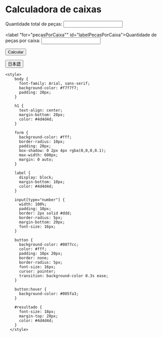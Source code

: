 <!DOCTYPE html>
<html lang="en">
<head>
    <meta charset="UTF-8">
    <meta http-equiv="X-UA-Compatible" content="IE=edge">
    <meta name="viewport" content="width=device-width, initial-scale=1.0">
    <title>Document</title>
</head>
<body>
<!-- Adicione um elemento na página para exibir o resultado -->

<h1 id="titulo">Calculadora de caixas</h1>

<form>
  <label "for="totalPecas"" id="labelTotalPecas">Quantidade total de peças:</label>
  <input type="number" id="totalPecas" required>

  <label "for="pecasPorCaixa"" id="labelPecasPorCaixa">Quantidade de peças por caixa:</label>
  <input type="number" id="pecasPorCaixa" required>

  <button type="button" onclick="calcularCaixas()">Calcular</button>

  <div id="resultado"></div>

  <button type="button" id="toggle-language" onclick="toggleLanguage()">日本語</button>
</form>



    <style>
        body {
          font-family: Arial, sans-serif;
          background-color: #f7f7f7;
          padding: 20px;
        }
      
        h1 {
          text-align: center;
          margin-bottom: 20px;
          color: #4d4d4d;
        }
      
        form {
          background-color: #fff;
          border-radius: 10px;
          padding: 20px;
          box-shadow: 0 2px 4px rgba(0,0,0,0.1);
          max-width: 600px;
          margin: 0 auto;
        }
      
        label {
          display: block;
          margin-bottom: 10px;
          color: #4d4d4d;
        }
      
        input[type="number"] {
          width: 100%;
          padding: 10px;
          border: 2px solid #ddd;
          border-radius: 5px;
          margin-bottom: 20px;
          font-size: 16px;
        }
      
        button {
          background-color: #0077cc;
          color: #fff;
          padding: 10px 20px;
          border: none;
          border-radius: 5px;
          font-size: 16px;
          cursor: pointer;
          transition: background-color 0.3s ease;
        }
      
        button:hover {
          background-color: #005fa3;
        }
      
        #resultado {
          font-size: 18px;
          margin-top: 20px;
          color: #4d4d4d;
        }
      </style>
 




<script>
function calcularCaixas() {
  // Obter os valores de entrada do usuário usando os elementos input do HTML
  var totalPecas = parseInt(document.getElementById("totalPecas").value);
  var pecasPorCaixa = parseInt(document.getElementById("pecasPorCaixa").value);

  // Calcular o número de caixas necessárias
  var numCaixas = Math.ceil(totalPecas / pecasPorCaixa);

  // Calcular a quantidade de peças que sobra
  var pecasSobram = totalPecas % pecasPorCaixa;

  // Exibir o resultado na página HTML
  var resultadoElemento = document.getElementById("resultado");
  resultadoElemento.innerHTML = "Você vai precisar de " + numCaixas + " caixa(s) para armazenar todas as peças, e vai sobrar " + pecasSobram + " peça(s) na última caixa.";
}


// Definir os textos em Português e Japonês
let texto = {
  titulo: "Calculadora de caixas",
  labelTotalPecas: "Quantidade total de peças:",
  labelPecasPorCaixa: "Quantidade de peças por caixa:",
  calcular: "Calcular",
  mostrarEmJapones: "Mostrar em Japonês"
};

let textoJapones = {
  titulo: "箱の計算機",
  labelTotalPecas: "部品の総数：",
  labelPecasPorCaixa: "箱あたりの部品数：",
  calcular: "計算する",
  mostrarEmJapones: "ポルトガル語で表示"
};

// Função para alternar entre os idiomas
function toggleLanguage() {
  // Obter o botão "toggle-language"
  let button = document.getElementById("toggle-language");
  // Obter o elemento "titulo"
  let titulo = document.getElementById("titulo");
  // Obter os elementos "labelTotalPecas" e "labelPecasPorCaixa"
  let labelTotalPecas = document.getElementById("labelTotalPecas");
  let labelPecasPorCaixa = document.getElementById("labelPecasPorCaixa");
  // Obter o elemento "calcular"
  let calcular = document.getElementsByTagName("button")[0];

  // Verificar se o texto atual é o texto em Português
  if (button.innerText === texto.mostrarEmJapones) {
    // Atualizar os textos para Japonês
    button.innerText = textoJapones.mostrarEmJapones;
    titulo.innerText = textoJapones.titulo;
    labelTotalPecas.innerText = textoJapones.labelTotalPecas;
    labelPecasPorCaixa.innerText = textoJapones.labelPecasPorCaixa;
    calcular.innerText = textoJapones.calcular;
  } else {
    // Atualizar os textos para Português
    button.innerText = texto.mostrarEmJapones;
    titulo.innerText = texto.titulo;
    labelTotalPecas.innerText = texto.labelTotalPecas;
    labelPecasPorCaixa.innerText = texto.labelPecasPorCaixa;
    calcular.innerText = texto.calcular;
  }
}


// Inicialmente definir os textos em Português
window.onload = function() {
  texto.titulo = document.getElementById("titulo").innerHTML;
};

</script>


</body>
</html>
